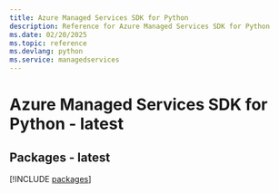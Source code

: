 ```yaml
---
title: Azure Managed Services SDK for Python
description: Reference for Azure Managed Services SDK for Python
ms.date: 02/20/2025
ms.topic: reference
ms.devlang: python
ms.service: managedservices
---
```

# Azure Managed Services SDK for Python - latest
## Packages - latest
[!INCLUDE [packages](managed-services-index.md)]